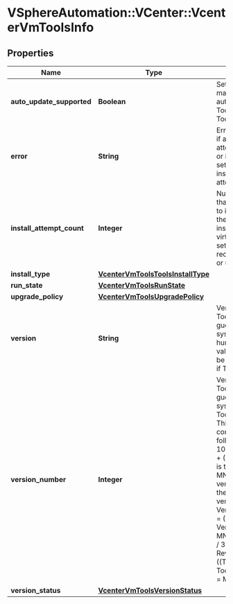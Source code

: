 # VSphereAutomation::VCenter::VcenterVmToolsInfo

## Properties
Name | Type | Description | Notes
------------ | ------------- | ------------- | -------------
**auto_update_supported** | **Boolean** | Set if the virtual machine supports auto-upgrading Tools via Tools.UpgradePolicy. | 
**error** | **String** | Error that happened, if any, during last attempt to upgrade or install Tools. Only set if a the last Tools install or upgrade attempt failed. | [optional] 
**install_attempt_count** | **Integer** | Number of attempts that have been made to install or upgrade the version of Tools installed on this virtual machine. Only set if there was a recent Tools install or upgrade attempt. | [optional] 
**install_type** | [**VcenterVmToolsToolsInstallType**](VcenterVmToolsToolsInstallType.md) |  | [optional] 
**run_state** | [**VcenterVmToolsRunState**](VcenterVmToolsRunState.md) |  | 
**upgrade_policy** | [**VcenterVmToolsUpgradePolicy**](VcenterVmToolsUpgradePolicy.md) |  | 
**version** | **String** | Version of VMware Tools installed on the guest operating system. This is a human-readable value that should not be parsed. Only set if Tools is installed. | [optional] 
**version_number** | **Integer** | Version of VMware Tools installed on the guest operating system. Only set if Tools is installed. This is an integer constructed as follows: (((MJR) &lt;&lt; 10) + ((MNR) &lt;&lt; 5) + (REV)) Where MJR is tha major verson, MNR is the minor version and REV is the revision. Tools version &#x3D; T Tools Version Major &#x3D; MJR &#x3D; (T / 1024) Tools Version Minor &#x3D; MNR &#x3D; ((T % 1024) / 32) Tools Version Revision &#x3D; BASE &#x3D; ((T % 1024) % 32) Tools actual version &#x3D; MJR.MNR.REV | [optional] 
**version_status** | [**VcenterVmToolsVersionStatus**](VcenterVmToolsVersionStatus.md) |  | [optional] 


